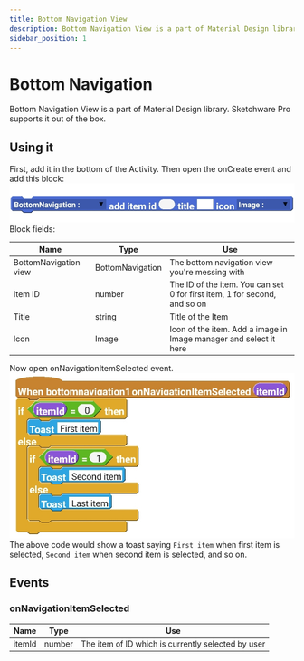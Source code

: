 ```yaml
---
title: Bottom Navigation View
description: Bottom Navigation View is a part of Material Design library. Sketchware Pro supports it out of the box.
sidebar_position: 1
---
```

# Bottom Navigation
Bottom Navigation View is a part of Material Design library. Sketchware Pro supports it out of the box.

## Using it
First, add it in the bottom of the Activity.
Then open the onCreate event and add this block:
![BottomNavigation add item block](img/add_item.jpg)
Block fields:

  | Name | Type | Use |
  | ---- | ---- | --- |
  | BottomNavigation view | BottomNavigation | The bottom navigation view you're messing with |
  | Item ID | number | The ID of the item. You can set 0 for first item, 1 for second, and so on
  | Title | string | Title of the Item |
  | Icon | Image | Icon of the item. Add a image in Image manager and select it here |
  

Now open onNavigationItemSelected event. 
![](img/onNavigationItemSelected.jpg)
The above code would show a toast saying `First item` when first item is selected, `Second item` when second item is selected, and so on.
## Events
### onNavigationItemSelected

  | Name | Type | Use |
  | ---- | ---- | --- |
  | itemId | number | The item of ID which is currently selected by user |